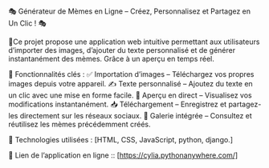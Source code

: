 🎭 Générateur de Mèmes en Ligne – Créez, Personnalisez et Partagez en Un Clic ! 🎭

📸Ce projet propose une application web intuitive permettant aux utilisateurs d’importer des images, d’ajouter du texte personnalisé et de générer instantanément des mèmes. Grâce à un aperçu en temps réel.

🔹 Fonctionnalités clés :
✅ Importation d’images – Téléchargez vos propres images depuis votre appareil.
✍️ Texte personnalisé – Ajoutez du texte en un clic avec une mise en forme facile.
👀 Aperçu en direct – Visualisez vos modifications instantanément.
📥 Téléchargement – Enregistrez et partagez-les directement sur les réseaux sociaux.
📂 Galerie intégrée – Consultez et réutilisez les mèmes précédemment créés.

🚀 Technologies utilisées : [HTML, CSS, JavaScript, python, django.]



🔗 Lien de l’application en ligne :: [https://cylia.pythonanywhere.com/]
